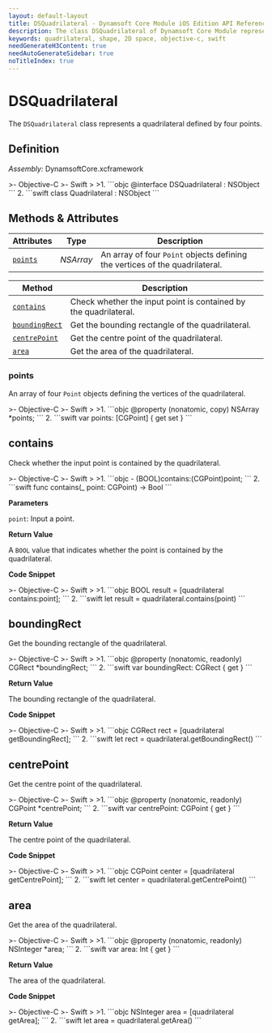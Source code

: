 ```yaml
---
layout: default-layout
title: DSQuadrilateral - Dynamsoft Core Module iOS Edition API Reference
description: The class DSQuadrilateral of Dynamsoft Core Module represents a quadrilateral shape in 2D space, which contains an array of four CGPoint, representing the vertices of the quadrilateral.
keywords: quadrilateral, shape, 2D space, objective-c, swift
needGenerateH3Content: true
needAutoGenerateSidebar: true
noTitleIndex: true
---
```


# DSQuadrilateral

The `DSQuadrilateral` class represents a quadrilateral defined by four points.

## Definition

*Assembly:* DynamsoftCore.xcframework

<div class="sample-code-prefix"></div>
>- Objective-C
>- Swift
>
>1. 
```objc
@interface DSQuadrilateral : NSObject
```
2. 
```swift
class Quadrilateral : NSObject
```

## Methods & Attributes

| Attributes | Type | Description |
| ---------- | ---- | ----------- |
| [`points`](#points) | *NSArray* | An array of four `Point` objects defining the vertices of the quadrilateral. |

| Method | Description |
| ------ | ----------- |
| [`contains`](#contains) | Check whether the input point is contained by the quadrilateral. |
| [`boundingRect`](#boundingrect) | Get the bounding rectangle of the quadrilateral. |
| [`centrePoint`](#centrepoint) | Get the centre point of the quadrilateral. |
| [`area`](#area) | Get the area of the quadrilateral. |

### points

An array of four `Point` objects defining the vertices of the quadrilateral.

<div class="sample-code-prefix"></div>
>- Objective-C
>- Swift
>
>1. 
```objc
@property (nonatomic, copy) NSArray *points;
```
2. 
```swift
var points: [CGPoint] { get set }
```

## contains

Check whether the input point is contained by the quadrilateral.

<div class="sample-code-prefix"></div>
>- Objective-C
>- Swift
>
>1. 
```objc
- (BOOL)contains:(CGPoint)point;
```
2. 
```swift
func contains(_ point: CGPoint) -> Bool
```

**Parameters**

`point`: Input a point.

**Return Value**

A `BOOL` value that indicates whether the point is contained by the quadrilateral.

**Code Snippet**

<div class="sample-code-prefix"></div>
>- Objective-C
>- Swift
>
>1. 
```objc
BOOL result = [quadrilateral contains:point];
```
2. 
```swift
let result = quadrilateral.contains(point)
```

## boundingRect

Get the bounding rectangle of the quadrilateral.

<div class="sample-code-prefix"></div>
>- Objective-C
>- Swift
>
>1. 
```objc
@property (nonatomic, readonly) CGRect *boundingRect;
```
2. 
```swift
var boundingRect: CGRect { get }
```

**Return Value**

The bounding rectangle of the quadrilateral.

**Code Snippet**

<div class="sample-code-prefix"></div>
>- Objective-C
>- Swift
>
>1. 
```objc
CGRect rect = [quadrilateral getBoundingRect];
```
2. 
```swift
let rect = quadrilateral.getBoundingRect()
```

## centrePoint

Get the centre point of the quadrilateral.

<div class="sample-code-prefix"></div>
>- Objective-C
>- Swift
>
>1. 
```objc
@property (nonatomic, readonly) CGPoint *centrePoint;
```
2. 
```swift
var centrePoint: CGPoint { get }
```

**Return Value**

The centre point of the quadrilateral.

**Code Snippet**

<div class="sample-code-prefix"></div>
>- Objective-C
>- Swift
>
>1. 
```objc
CGPoint center = [quadrilateral getCentrePoint];
```
2. 
```swift
let center = quadrilateral.getCentrePoint()
```

## area

Get the area of the quadrilateral.

<div class="sample-code-prefix"></div>
>- Objective-C
>- Swift
>
>1. 
```objc
@property (nonatomic, readonly) NSInteger *area;
```
2. 
```swift
var area: Int { get }
```

**Return Value**

The area of the quadrilateral.

**Code Snippet**

<div class="sample-code-prefix"></div>
>- Objective-C
>- Swift
>
>1. 
```objc
NSInteger area = [quadrilateral getArea];
```
2. 
```swift
let area = quadrilateral.getArea()
```
